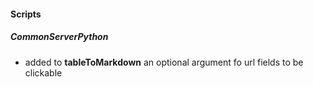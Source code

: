 
#### Scripts
##### CommonServerPython
- added to **tableToMarkdown** an optional argument fo url fields to be clickable
